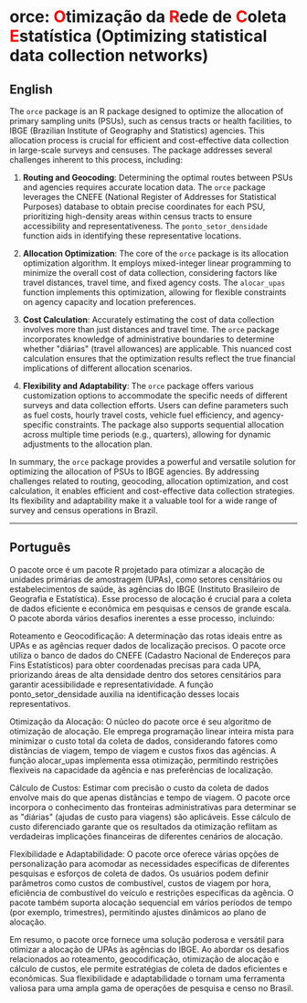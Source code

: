 # orce:  <span style="color:red">O</span>timização da <span style="color:red">R</span>ede de <span style="color:red">C</span>oleta <span style="color:red">E</span>statística (Optimizing statistical data collection networks)

## English 

The `orce` package is an R package designed to optimize the allocation of primary sampling units (PSUs), such as census tracts or health facilities, to IBGE (Brazilian Institute of Geography and Statistics) agencies. This allocation process is crucial for efficient and cost-effective data collection in large-scale surveys and censuses. The package addresses several challenges inherent to this process, including:

1. **Routing and Geocoding**: Determining the optimal routes between PSUs and agencies requires accurate location data. The `orce` package leverages the CNEFE (National Register of Addresses for Statistical Purposes) database to obtain precise coordinates for each PSU, prioritizing high-density areas within census tracts to ensure accessibility and representativeness. The `ponto_setor_densidade` function aids in identifying these representative locations.

2. **Allocation Optimization**: The core of the `orce` package is its allocation optimization algorithm. It employs mixed-integer linear programming to minimize the overall cost of data collection, considering factors like travel distances, travel time, and fixed agency costs. The `alocar_upas` function implements this optimization, allowing for flexible constraints on agency capacity and location preferences.

3. **Cost Calculation**: Accurately estimating the cost of data collection involves more than just distances and travel time. The `orce` package incorporates knowledge of administrative boundaries to determine whether "diárias" (travel allowances) are applicable. This nuanced cost calculation ensures that the optimization results reflect the true financial implications of different allocation scenarios.

4. **Flexibility and Adaptability**: The `orce` package offers various customization options to accommodate the specific needs of different surveys and data collection efforts. Users can define parameters such as fuel costs, hourly travel costs, vehicle fuel efficiency, and agency-specific constraints. The package also supports sequential allocation across multiple time periods (e.g., quarters), allowing for dynamic adjustments to the allocation plan.

In summary, the `orce` package provides a powerful and versatile solution for optimizing the allocation of PSUs to IBGE agencies. By addressing challenges related to routing, geocoding, allocation optimization, and cost calculation, it enables efficient and cost-effective data collection strategies. Its flexibility and adaptability make it a valuable tool for a wide range of survey and census operations in Brazil. 



---------

## Português 
O pacote orce é um pacote R projetado para otimizar a alocação de unidades primárias de amostragem (UPAs), como setores censitários ou estabelecimentos de saúde, às agências do IBGE (Instituto Brasileiro de Geografia e Estatística). Esse processo de alocação é crucial para a coleta de dados eficiente e econômica em pesquisas e censos de grande escala. O pacote aborda vários desafios inerentes a esse processo, incluindo:

Roteamento e Geocodificação: A determinação das rotas ideais entre as UPAs e as agências requer dados de localização precisos. O pacote orce utiliza o banco de dados do CNEFE (Cadastro Nacional de Endereços para Fins Estatísticos) para obter coordenadas precisas para cada UPA, priorizando áreas de alta densidade dentro dos setores censitários para garantir acessibilidade e representatividade. A função ponto_setor_densidade auxilia na identificação desses locais representativos.

Otimização da Alocação: O núcleo do pacote orce é seu algoritmo de otimização de alocação. Ele emprega programação linear inteira mista para minimizar o custo total da coleta de dados, considerando fatores como distâncias de viagem, tempo de viagem e custos fixos das agências. A função alocar_upas implementa essa otimização, permitindo restrições flexíveis na capacidade da agência e nas preferências de localização.

Cálculo de Custos: Estimar com precisão o custo da coleta de dados envolve mais do que apenas distâncias e tempo de viagem. O pacote orce incorpora o conhecimento das fronteiras administrativas para determinar se as "diárias" (ajudas de custo para viagens) são aplicáveis. Esse cálculo de custo diferenciado garante que os resultados da otimização reflitam as verdadeiras implicações financeiras de diferentes cenários de alocação.

Flexibilidade e Adaptabilidade: O pacote orce oferece várias opções de personalização para acomodar as necessidades específicas de diferentes pesquisas e esforços de coleta de dados. Os usuários podem definir parâmetros como custos de combustível, custos de viagem por hora, eficiência de combustível do veículo e restrições específicas da agência. O pacote também suporta alocação sequencial em vários períodos de tempo (por exemplo, trimestres), permitindo ajustes dinâmicos ao plano de alocação.

Em resumo, o pacote orce fornece uma solução poderosa e versátil para otimizar a alocação de UPAs às agências do IBGE. Ao abordar os desafios relacionados ao roteamento, geocodificação, otimização de alocação e cálculo de custos, ele permite estratégias de coleta de dados eficientes e econômicas. Sua flexibilidade e adaptabilidade o tornam uma ferramenta valiosa para uma ampla gama de operações de pesquisa e censo no Brasil.
